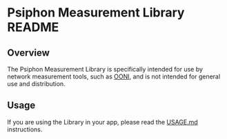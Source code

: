 Psiphon Measurement Library README
================================================================================

Overview
--------------------------------------------------------------------------------

The Psiphon Measurement Library is specifically intended for use by network measurement tools, such as [OONI](https://ooni.io/), and is not intended for general use and distribution.

Usage
--------------------------------------------------------------------------------

If you are using the Library in your app, please read the [USAGE.md](USAGE.md) instructions.
